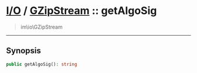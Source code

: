 # [I/O](io.md) / [GZipStream](io-GZipStream.md) :: getAlgoSig
 > im\io\GZipStream
____

## Synopsis
```php
public getAlgoSig(): string
```
